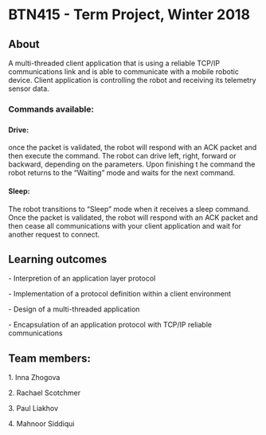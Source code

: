 # BTN415 - Term Project, Winter 2018
<h2>About</h2>
A multi-threaded client application that is using a reliable TCP/IP communications link and is able to communicate with a mobile robotic device.
Client application is controlling the robot and receiving its telemetry sensor data.
<h3>Commands available:<h3>
  <h4>Drive: </h4> once the packet is validated, the robot will respond with an ACK packet and then execute the command. The robot can drive left, right, forward or backward, depending on the parameters. Upon finishing t he command the robot returns to the “Waiting” mode and waits for the next command.
  <h4>Sleep: </h4> The robot transitions to “Sleep” mode when it receives a sleep command.  Once the packet is validated, the robot will respond with an ACK packet and then cease all communications with your client application and wait for another request to connect. 

<h2>Learning outcomes</h2>
<p>- Interpretion of an application layer protocol</p>
<p>- Implementation of a protocol definition within a client environment</p>
<p>- Design of a multi-threaded application</p>
<p>- Encapsulation of an application protocol with TCP/IP reliable communications</p>

<h2>Team members:</h2>
<p>1. Inna Zhogova</p>
<p>2. Rachael Scotchmer</p>
<p>3. Paul Liakhov</p>
<p>4. Mahnoor Siddiqui</p>
